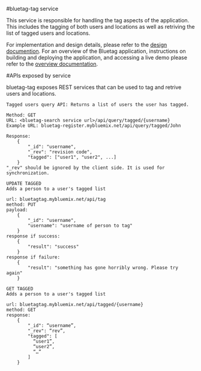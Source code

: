 #bluetag-tag service

This service is responsible for handling the tag aspects of the application.  This includes the tagging of both users and locations as well as retriving the list of tagged users and locations.

For implementation and design details, please refer to the [design documention](../../../bluetag-docs/blob/master/bluetag-backend-implementation-details.md).  For an overview of the Bluetag application, instructions on building and deploying the application, and accessing a live demo please refer to the [overview documentation](../../../bluetag/blob/master/README.md).

#APIs exposed by service

bluetag-tag exposes REST services that can be used to tag and retrive users and locations.

```
Tagged users query API: Returns a list of users the user has tagged.

Method: GET
URL: <bluetag-search service url>/api/query/tagged/{username}
Example URL: bluetag-register.mybluemix.net/api/query/tagged/John

Response:
	{
		"_id": "username",
		"_rev": "revision code",
		"tagged": ["user1", "user2", ...]
	}
"_rev" should be ignored by the client side. It is used for synchronization. 
```

```
UPDATE TAGGED
Adds a person to a user's tagged list

url: bluetagtag.mybluemix.net/api/tag
method: PUT
payload: 
	{
		"_id": "username",
		"username": "username of person to tag"
	}
response if success:
	{
		"result": "success"
	}
response if failure:
	{	
		"result": "something has gone horribly wrong. Please try again"
	}
```

```
GET TAGGED
Adds a person to a user's tagged list

url: bluetagtag.mybluemix.net/api/tagged/{username}
method: GET
response: 
	{
  		"_id": “username”,
  		"_rev": “rev”,
  		"tagged": [
  		  “user1”,
   		  “user2”,
		  “…”
  		]
	}
```